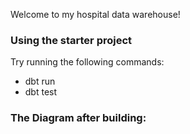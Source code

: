 Welcome to my hospital data warehouse!

### Using the starter project

Try running the following commands:
- dbt run
- dbt test


### The Diagram after building:
  <source media="(prefers-color-scheme: light)" srcset="https://github.com/hangnt143/Hospital-Projects/blob/master/dbt%20model%20after%20building.png">
